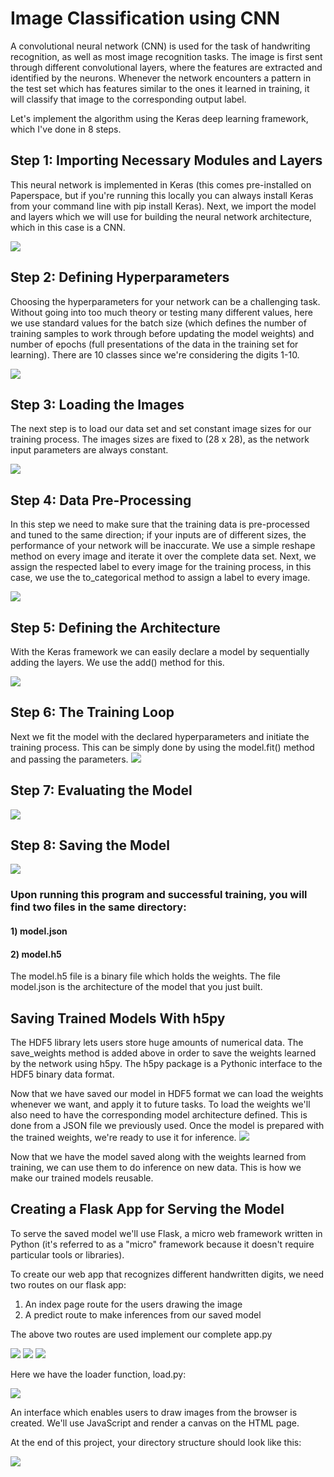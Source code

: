 # Image Classification using CNN

A convolutional neural network (CNN) is used for the task of handwriting recognition, as well as most image recognition tasks. The image is first sent through different convolutional layers, where the features are extracted and identified by the neurons. Whenever the network encounters a pattern in the test set which has features similar to the ones it learned in training, it will classify that image to the corresponding output label.

Let's implement the algorithm using the Keras deep learning framework, which I've done in 8 steps.

## Step 1: Importing Necessary Modules and Layers

This neural network is implemented in Keras (this comes pre-installed on Paperspace, but if you're running this locally you can always install Keras from your command line with pip install Keras). Next, we import the model and layers which we will use for building the neural network architecture, which in this case is a CNN.

![](images/2.PNG) 

## Step 2: Defining Hyperparameters

Choosing the hyperparameters for your network can be a challenging task. Without going into too much theory or testing many different values, here we use standard values for the batch size (which defines the number of training samples to work through before updating the model weights) and number of epochs (full presentations of the data in the training set for learning). There are 10 classes since we're considering the digits 1-10.

![](images/3.PNG)

## Step 3: Loading the Images
The next step is to load our data set and set constant image sizes for our training process. The images sizes are fixed to (28 x 28), as the network input parameters are always constant.

![](images/4.PNG)


## Step 4: Data Pre-Processing

In this step we need to make sure that the training data is pre-processed and tuned to the same direction; if your inputs are of different sizes, the performance of your network will be inaccurate. We use a simple reshape method on every image and iterate it over the complete data set. Next, we assign the respected label to every image for the training process, in this case, we use the to_categorical method to assign a label to every image.

![](images/5.PNG)

## Step 5: Defining the Architecture

With the Keras framework we can easily declare a model by sequentially adding the layers. We use the add() method for this.

![](images/6.PNG)

## Step 6: The Training Loop

Next we fit the model with the declared hyperparameters and initiate the training process. This can be simply done by using the model.fit() method and passing the parameters.
![](images/7.PNG)

## Step 7: Evaluating the Model
![](images/14.PNG)
## Step 8: Saving the Model
![](images/8.PNG)
### Upon running this program and successful training, you will find two files in the same directory:

#### 1) model.json
#### 2) model.h5

The model.h5 file is a binary file which holds the weights. The file model.json is the architecture of the model that you just built.

## Saving Trained Models With h5py
The HDF5 library lets users store huge amounts of numerical data. The save_weights method is added above in order to save the weights learned by the network using h5py. The h5py package is a Pythonic interface to the HDF5 binary data format.

Now that we have saved our model in HDF5 format we can load the weights whenever we want, and apply it to future tasks. To load the weights we'll also need to have the corresponding model architecture defined. 
This is done from a JSON file we previously used. Once the model is prepared with the trained weights, we're ready to use it for inference.
![](images/9.PNG)

Now that we have the model saved along with the weights learned from training, we can use them to do inference on new data. This is how we make our trained models reusable.

## Creating a Flask App for Serving the Model
To serve the saved model we'll use Flask, a micro web framework written in Python (it's referred to as a "micro" framework because it doesn't require particular tools or libraries).

To create our web app that recognizes different handwritten digits, we need two routes on our flask app:

1) An index page route for the users drawing the image
2) A predict route to make inferences from our saved model

The above two routes are used implement our complete app.py

![](images/10.PNG)
![](images/11.PNG)
![](images/12.PNG)


Here we have the loader function, load.py:

![](images/13.PNG)

An interface which enables users to draw images from the browser is created. We'll use JavaScript and render a canvas on the HTML page. 

At the end of this project, your directory structure should look like this:

![](images/15.PNG)



